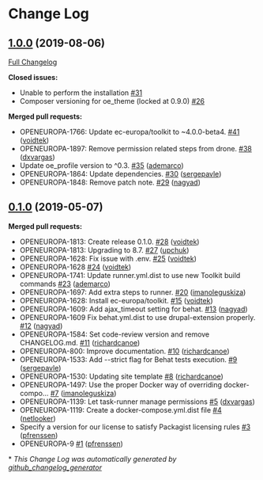 # Change Log

## [1.0.0](https://github.com/openeuropa/drupal-site-template/tree/1.0.0) (2019-08-06)
[Full Changelog](https://github.com/openeuropa/drupal-site-template/compare/0.1.0...1.0.0)

**Closed issues:**

- Unable to perform the installation [\#31](https://github.com/openeuropa/drupal-site-template/issues/31)
- Composer versioning for oe\_theme \(locked at 0.9.0\) [\#26](https://github.com/openeuropa/drupal-site-template/issues/26)

**Merged pull requests:**

- OPENEUROPA-1766: Update ec-europa/toolkit to ~4.0.0-beta4. [\#41](https://github.com/openeuropa/drupal-site-template/pull/41) ([voidtek](https://github.com/voidtek))
- OPENEUROPA-1897: Remove permission related steps from drone. [\#38](https://github.com/openeuropa/drupal-site-template/pull/38) ([dxvargas](https://github.com/dxvargas))
- Update oe\_profile version to ^0.3. [\#35](https://github.com/openeuropa/drupal-site-template/pull/35) ([ademarco](https://github.com/ademarco))
- OPENEUROPA-1864: Update dependencies. [\#30](https://github.com/openeuropa/drupal-site-template/pull/30) ([sergepavle](https://github.com/sergepavle))
- OPENEUROPA-1848: Remove patch note. [\#29](https://github.com/openeuropa/drupal-site-template/pull/29) ([nagyad](https://github.com/nagyad))

## [0.1.0](https://github.com/openeuropa/drupal-site-template/tree/0.1.0) (2019-05-07)
**Merged pull requests:**

- OPENEUROPA-1813: Create release 0.1.0. [\#28](https://github.com/openeuropa/drupal-site-template/pull/28) ([voidtek](https://github.com/voidtek))
- OPENEUROPA-1813: Upgrading to 8.7. [\#27](https://github.com/openeuropa/drupal-site-template/pull/27) ([upchuk](https://github.com/upchuk))
- OPENEUROPA-1628: Fix issue with .env. [\#25](https://github.com/openeuropa/drupal-site-template/pull/25) ([voidtek](https://github.com/voidtek))
- OPENEUROPA-1628 [\#24](https://github.com/openeuropa/drupal-site-template/pull/24) ([voidtek](https://github.com/voidtek))
- OPENEUROPA-1741: Update runner.yml.dist to use new Toolkit build commands [\#23](https://github.com/openeuropa/drupal-site-template/pull/23) ([ademarco](https://github.com/ademarco))
- OPENEUROPA-1697: Add extra steps to runner. [\#20](https://github.com/openeuropa/drupal-site-template/pull/20) ([imanoleguskiza](https://github.com/imanoleguskiza))
- OPENEUROPA-1628: Install ec-europa/toolkit. [\#15](https://github.com/openeuropa/drupal-site-template/pull/15) ([voidtek](https://github.com/voidtek))
- OPENEUROPA-1609: Add ajax\_timeout setting for behat. [\#13](https://github.com/openeuropa/drupal-site-template/pull/13) ([nagyad](https://github.com/nagyad))
- OPENEUROPA-1609 Fix behat.yml.dist to use drupal-extension properly. [\#12](https://github.com/openeuropa/drupal-site-template/pull/12) ([nagyad](https://github.com/nagyad))
- OPENEUROPA-1584: Set code-review version and remove CHANGELOG.md. [\#11](https://github.com/openeuropa/drupal-site-template/pull/11) ([richardcanoe](https://github.com/richardcanoe))
- OPENEUROPA-800: Improve documentation. [\#10](https://github.com/openeuropa/drupal-site-template/pull/10) ([richardcanoe](https://github.com/richardcanoe))
- OPENEUROPA-1533: Add --strict flag for Behat tests execution. [\#9](https://github.com/openeuropa/drupal-site-template/pull/9) ([sergepavle](https://github.com/sergepavle))
- OPENEUROPA-1530: Updating site template [\#8](https://github.com/openeuropa/drupal-site-template/pull/8) ([richardcanoe](https://github.com/richardcanoe))
- OPENEUROPA-1497: Use the proper Docker way of overriding docker-compo… [\#7](https://github.com/openeuropa/drupal-site-template/pull/7) ([imanoleguskiza](https://github.com/imanoleguskiza))
- OPENEUROPA-1139: Let task-runner manage permissions [\#5](https://github.com/openeuropa/drupal-site-template/pull/5) ([dxvargas](https://github.com/dxvargas))
- OPENEUROPA-1119: Create a docker-compose.yml.dist file [\#4](https://github.com/openeuropa/drupal-site-template/pull/4) ([netlooker](https://github.com/netlooker))
- Specify a version for our license to satisfy Packagist licensing rules [\#3](https://github.com/openeuropa/drupal-site-template/pull/3) ([pfrenssen](https://github.com/pfrenssen))
- OPENEUROPA-9 [\#1](https://github.com/openeuropa/drupal-site-template/pull/1) ([pfrenssen](https://github.com/pfrenssen))



\* *This Change Log was automatically generated by [github_changelog_generator](https://github.com/skywinder/Github-Changelog-Generator)*